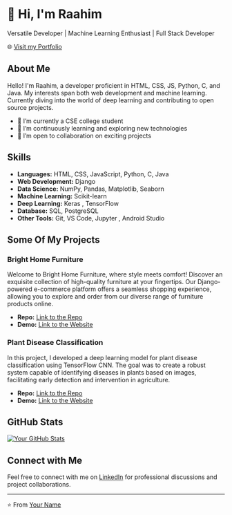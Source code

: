 # 👋 Hi, I'm Raahim

Versatile Developer | Machine Learning Enthusiast | Full Stack Developer

🌐 [Visit my Portfolio](https://raahim2.github.io/WebDev.github.io/Portfolio/index.html)

## About Me

Hello! I'm Raahim, a developer proficient in HTML, CSS, JS, Python, C, and Java. My interests span both web development and machine learning. Currently diving into the world of deep learning and contributing to open source projects.

- 🔭 I’m currently a CSE college student 
- 🌱 I’m continuously learning and exploring new technologies
- 👯 I’m open to collaboration on exciting projects

## Skills

- **Languages:** HTML, CSS, JavaScript, Python, C, Java
- **Web Development:** Django
- **Data Science:** NumPy, Pandas, Matplotlib, Seaborn
- **Machine Learning:** Scikit-learn
- **Deep Learning:** Keras , TensorFlow
- **Database:** SQL, PostgreSQL
- **Other Tools:** Git, VS Code, Jupyter , Android Studio

## Some Of My Projects

### Bright Home Furniture

Welcome to Bright Home Furniture, where style meets comfort! Discover an exquisite collection of high-quality furniture at your fingertips. Our Django-powered e-commerce platform offers a seamless shopping experience, allowing you to explore and order from our diverse range of furniture products online.

- **Repo:** [Link to the Repo](https://github.com/Raahim2/BrightHome)
- **Demo:** [Link to the Website](www.brighthomesfurniture.com/)


### Plant Disease Classification

In this project, I developed a deep learning model for plant disease classification using TensorFlow CNN. The goal was to create a robust system capable of identifying diseases in plants based on images, facilitating early detection and intervention in agriculture.

- **Repo:** [Link to the Repo](https://github.com/Raahim2/Machine-Learning/blob/main/Deep%20learning/Plant%20Disease/Plant%20Disease%20Classification.ipynb)
- **Demo:** [Link to the Website](www.brighthomesfurniture.com/)


## GitHub Stats

[![Your GitHub Stats](https://github-readme-stats.vercel.app/api?username=Raahim2&icons=true&hide=contribs)](https://github.com/anuraghazra/github-readme-stats)

## Connect with Me

Feel free to connect with me on [LinkedIn](https://www.linkedin.com/in/raahim-shaikh-5a186024a) for professional discussions and project collaborations.

---

⭐️ From [Your Name](https://www.linkedin.com/in/raahim-shaikh-5a186024a)
